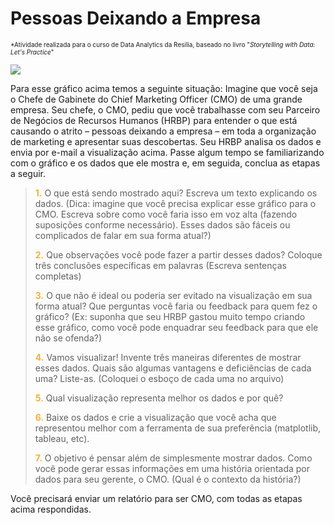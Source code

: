 # Pessoas Deixando a Empresa

<font size=1>*Atividade realizada para o curso de Data Analytics da Resilia, baseado no livro "*Storytelling with Data: Let's Practice*"</font>

<img src="https://swd-community-media.s3.amazonaws.com/media/8.5_IMAGE_33rhWM2.png">

Para esse gráfico acima  temos a seguinte situação: Imagine que você seja o Chefe de Gabinete do Chief Marketing Officer (CMO) de uma grande empresa. Seu chefe, o CMO, pediu que você trabalhasse com seu Parceiro de Negócios de Recursos Humanos (HRBP) para entender o que está causando o atrito – pessoas deixando a empresa – em toda a organização de marketing e apresentar suas descobertas. Seu HRBP analisa os dados e envia por e-mail a visualização acima. Passe algum tempo se familiarizando com o gráfico e os dados que ele mostra e, em seguida, conclua as etapas a seguir.

><font color = #F2B138>**1.**</font> O que está sendo mostrado aqui? Escreva um texto explicando os dados. (Dica: imagine que você precisa explicar esse gráfico para o CMO. Escreva sobre como você faria isso em voz alta (fazendo suposições conforme necessário). Esses dados são fáceis ou complicados de falar em sua forma atual?)
>
><font color = #F2B138>**2.** </font>Que observações você pode fazer a partir desses dados? Coloque três conclusões específicas em palavras (Escreva sentenças completas)
>
><font color = #F2B138>**3.**</font> O que não é ideal ou poderia ser evitado na visualização em sua forma atual? Que perguntas você faria ou feedback para quem fez o gráfico? (Ex: suponha que seu HRBP gastou muito tempo criando esse gráfico, como você pode enquadrar seu feedback para que ele não se ofenda?)
>
><font color = #F2B138>**4.** </font>Vamos visualizar! Invente três maneiras diferentes de mostrar esses dados. Quais são algumas vantagens e deficiências de cada uma? Liste-as. (Coloquei o esboço de cada uma no arquivo)
>
><font color = #F2B138>**5.**</font> Qual visualização representa melhor os dados e por quê?
>
><font color = #F2B138>**6.**</font> Baixe os dados e crie a visualização que você acha que representou melhor com a ferramenta de sua preferência (matplotlib, tableau, etc).
>
><font color = #F2B138>**7.**</font> O objetivo é pensar além de simplesmente mostrar dados. Como você pode gerar essas informações em uma história orientada por dados para seu gerente, o CMO. (Qual é o contexto da história?)

Você precisará enviar um relatório para ser CMO, com todas as etapas acima respondidas.
